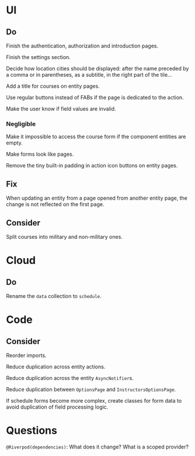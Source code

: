 # UI

## Do

Finish the authentication, authorization and introduction pages.

Finish the settings section.

Decide how location cities should be displayed: after the name preceded by a 
comma or in parentheses, as a subtitle, in the right part of the tile...

Add a title for courses on entity pages.

Use regular buttons instead of FABs if the page is dedicated to the action.

Make the user know if field values are invalid.

### Negligible

Make it impossible to access the course form if the component entities are 
empty.

Make forms look like pages.

Remove the tiny built-in padding in action icon buttons on entity pages.

## Fix

When updating an entity from a page opened from another entity page, the change 
is not reflected on the first page.

## Consider

Split courses into military and non-military ones.

# Cloud

## Do

Rename the `data` collection to `schedule`.

# Code

## Consider

Reorder imports.

Reduce duplication across entity actions.

Reduce duplication across the entity `AsyncNotifier`s.

Reduce duplication between `OptionsPage` and `InstructorsOptionsPage`.

If schedule forms become more complex, create classes for form data to avoid 
duplication of field processing logic.

# Questions

`@Riverpod(dependencies)`: What does it change? What is a scoped provider?
